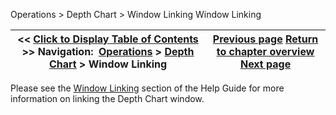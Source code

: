 ﻿
Operations > Depth Chart > Window Linking
Window Linking

| << [Click to Display Table of Contents](window_linking.md) >> **Navigation:**     [Operations](operations-1.md) > [Depth Chart](depth_chart-1.md) > Window Linking | [Previous page](depth_chart_properties-1.md) [Return to chapter overview](depth_chart-1.md) [Next page](fx-correlation-1.md) |
| --- | --- |

Please see the [Window Linking](linking_windows-1.md) section of the Help Guide for more information on linking the Depth Chart window.
